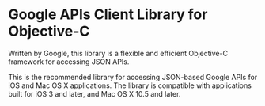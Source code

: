 # Google APIs Client Library for Objective-C

Written by Google, this library is a flexible and efficient Objective-C framework for accessing JSON APIs.

This is the recommended library for accessing JSON-based Google APIs for iOS and Mac OS X applications. The library is compatible with applications built for iOS 3 and later, and Mac OS X 10.5 and later.
